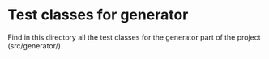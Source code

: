# Test classes for generator

Find in this directory all the test classes for the generator part of the project (src/generator/).